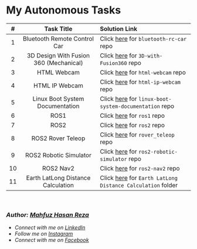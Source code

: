 # My Autonomous Tasks

\# | Task Title | Solution Link
:-:|:----------:|:-------------
1 | Bluetooth Remote Control Car | Click [here](https://github.com/mahfuzhasanreza/Bluetooth-RC-Car) for `bluetooth-rc-car` repo
2 | 3D Design With Fusion 360 (Mechanical) | Click [here](https://github.com/mahfuzhasanreza/3D-with-Fusion360) for `3D-with-Fusion360` repo
3 | HTML Webcam | Click [here](https://github.com/mahfuzhasanreza/HTML-Webcam) for `html-webcam` repo
4 | HTML IP Webcam | Click [here](https://github.com/mahfuzhasanreza/HTML-IP-Webcam) for `html-ip-webcam` repo
5 | Linux Boot System Documentation | Click [here](https://github.com/mahfuzhasanreza/linux-boot-system-documentation) for `linux-boot-system-documentation` repo
6 | ROS1 | Click [here](https://github.com/mahfuzhasanreza/ros1) for `ros1` repo
7 | ROS2 | Click [here](https://github.com/mahfuzhasanreza/ros2) for `ros2` repo
8 | ROS2 Rover Teleop | Click [here](https://github.com/mahfuzhasanreza/rover_teleop) for `rover_teleop` repo
9 | ROS2 Robotic Simulator | Click [here](https://github.com/mahfuzhasanreza/ros2-robotic-simulator) for `ros2-robotic-simulator` repo
10 | ROS2 Nav2 | Click [here](https://github.com/mahfuzhasanreza/ROS2-Nav2) for `ros2-nav2` repo
11 | Earth LatLong Distance Calculation | Click [here](https://github.com/mahfuzhasanreza/UMRT-Autonomous-Tasks/tree/main/Earth%20LatLong%20Distance%20Calculation) for `Earth LatLong Distance Calculation` folder

<br>

### _Author: [Mahfuz Hasan Reza](https://github.com/mahfuzhasanreza/)_
 - _Connect with me on [LinkedIn](https://www.linkedin.com/in/mahfuzhasanreza/)_
 - _Follow me on [Instagram](https://www.instagram.com/mahfuzhasanreza/)_
 - _Connect with me on [Facebook](https://www.facebook.com/mahfuzhasanreza/)_

